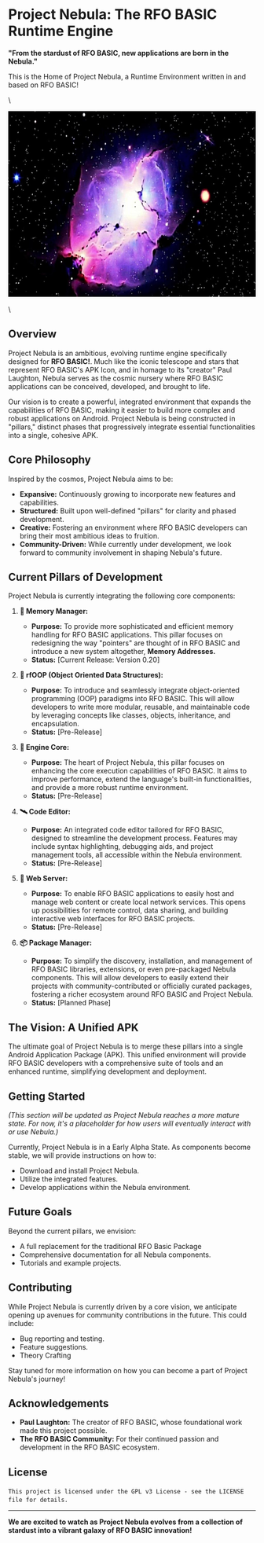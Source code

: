 # Project Nebula: The RFO BASIC Runtime Engine

**"From the stardust of RFO BASIC, new applications are born in the Nebula."**

This is the Home of Project Nebula, a Runtime Environment written in and based on RFO BASIC! 

\


[![Nebula Icon](https://github.com/getXzooted/Nebula/blob/affef4198475e9e1a2795600052deac8d7716d3e/DATA/Nebula.png)](https://github.com/getXzooted/Nebula/wiki)


\

## Overview

Project Nebula is an ambitious, evolving runtime engine specifically designed for **RFO BASIC!**. Much like the iconic telescope and stars that represent RFO BASIC's APK Icon, and in homage to its "creator" Paul Laughton, Nebula serves as the cosmic nursery where RFO BASIC applications can be conceived, developed, and brought to life.

Our vision is to create a powerful, integrated environment that expands the capabilities of RFO BASIC, making it easier to build more complex and robust applications on Android. Project Nebula is being constructed in "pillars," distinct phases that progressively integrate essential functionalities into a single, cohesive APK.

## Core Philosophy

Inspired by the cosmos, Project Nebula aims to be:

* **Expansive:** Continuously growing to incorporate new features and capabilities.
* **Structured:** Built upon well-defined "pillars" for clarity and phased development.
* **Creative:** Fostering an environment where RFO BASIC developers can bring their most ambitious ideas to fruition.
* **Community-Driven:** While currently under development, we look forward to community involvement in shaping Nebula's future.

## Current Pillars of Development

Project Nebula is currently integrating the following core components:

1.  **🌌 Memory Manager:**
    * **Purpose:** To provide more sophisticated and efficient memory handling for RFO BASIC applications. This pillar focuses on redesigning the way "pointers" are thought of in RFO BASIC and introduce a new system altogether, **Memory Addresses.**
    * **Status:** [Current Release: Version 0.20]

2.  **🌠 rfOOP (Object Oriented Data Structures):**
    * **Purpose:** To introduce and seamlessly integrate object-oriented programming (OOP) paradigms into RFO BASIC. This will allow developers to write more modular, reusable, and maintainable code by leveraging concepts like classes, objects, inheritance, and encapsulation.
    * **Status:** [Pre-Release]

3.  **🌟 Engine Core:**
    * **Purpose:** The heart of Project Nebula, this pillar focuses on enhancing the core execution capabilities of RFO BASIC. It aims to improve performance, extend the language's built-in functionalities, and provide a more robust runtime environment.
    * **Status:** [Pre-Release]

4.  **🛰️ Code Editor:**
    * **Purpose:** An integrated code editor tailored for RFO BASIC, designed to streamline the development process. Features may include syntax highlighting, debugging aids, and project management tools, all accessible within the Nebula environment.
    * **Status:** [Pre-Release]

5.  **📡 Web Server:**
    * **Purpose:** To enable RFO BASIC applications to easily host and manage web content or create local network services. This opens up possibilities for remote control, data sharing, and building interactive web interfaces for RFO BASIC projects.
    * **Status:** [Pre-Release]

6.  **📦 Package Manager:**
    * **Purpose:** To simplify the discovery, installation, and management of RFO BASIC libraries, extensions, or even pre-packaged Nebula components. This will allow developers to easily extend their projects with community-contributed or officially curated packages, fostering a richer ecosystem around RFO BASIC and Project Nebula.
    * **Status:** [Planned Phase]

## The Vision: A Unified APK

The ultimate goal of Project Nebula is to merge these pillars into a single Android Application Package (APK). This unified environment will provide RFO BASIC developers with a comprehensive suite of tools and an enhanced runtime, simplifying development and deployment.

## Getting Started

*(This section will be updated as Project Nebula reaches a more mature state. For now, it's a placeholder for how users will eventually interact with or use Nebula.)*

Currently, Project Nebula is in a Early Alpha State. As components become stable, we will provide instructions on how to:

* Download and install Project Nebula.
* Utilize the integrated features.
* Develop applications within the Nebula environment.

## Future Goals

Beyond the current pillars, we envision:

* A full replacement for the traditional RFO Basic Package
* Comprehensive documentation for all Nebula components.
* Tutorials and example projects.

## Contributing

While Project Nebula is currently driven by a core vision, we anticipate opening up avenues for community contributions in the future. This could include:

* Bug reporting and testing.
* Feature suggestions.
* Theory Crafting

Stay tuned for more information on how you can become a part of Project Nebula's journey!

## Acknowledgements

* **Paul Laughton:** The creator of RFO BASIC, whose foundational work made this project possible.
* **The RFO BASIC Community:** For their continued passion and development in the RFO BASIC ecosystem.

## License

`This project is licensed under the GPL v3 License - see the LICENSE file for details.`

---

**We are excited to watch as Project Nebula evolves from a collection of stardust into a vibrant galaxy of RFO BASIC innovation!**
